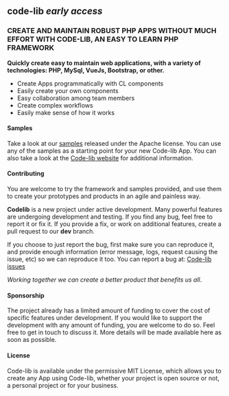 ## code-lib _early access_

### CREATE AND MAINTAIN ROBUST PHP APPS WITHOUT MUCH EFFORT WITH CODE-LIB, AN EASY TO LEARN PHP FRAMEWORK

**Quickly create easy to maintain web applications, with a variety of technologies: 
PHP, MySql, VueJs, Bootstrap, or other.**

- Create Apps programmatically with CL components
- Easily create your own components
- Easy collaboration among team members
- Create complex workflows
- Easily make sense of how it works

#### Samples

Take a look at our <a href="https://github.com/codelibfw/cl-samples">samples</a> released under the Apache license. You can
use any of the samples as a starting point for your new Code-lib App.
You can also take a look at the <a href="http://codelibfw.com">Code-lib website</a> for additional information.

#### Contributing

You are welcome to try the framework and samples provided, and use them to create your prototypes and products in an 
agile and painless way.

**Codelib** is a new project under active development. Many powerful features are undergoing development and testing. If 
you find any bug, feel free to report it or fix it.
If you provide a fix, or work on additional features, create a pull request to our **dev** branch.

If you choose to just report the bug, first make sure you can reproduce it, and provide enough information (error message, 
logs, request causing the issue, etc) so we can reproduce it too.
You can report a bug at: <a href="https://github.com/codelibfw/code-lib/issues">Code-lib issues</a>

_Working together we can create a better product that benefits us all_.

#### Sponsorship

The project already has a limited amount of funding to cover the cost of specific features under development. If you would 
like to support the development with any amount of funding, you are welcome to do so. Feel free to get in touch to discuss it.
More details will be made available here as soon as possible.

#### License

Code-lib is available under the permissive MIT License, which allows you to create any App using Code-lib, whether 
your project is open source or not, a personal project or for your business.

